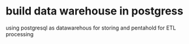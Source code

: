 # build data warehouse in postgress

using postgresql as datawarehous for storing and pentahold for ETL processing

